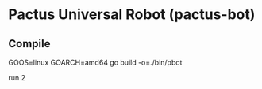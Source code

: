# Pactus Universal Robot (pactus-bot)

## Compile
GOOS=linux GOARCH=amd64 go build -o=./bin/pbot

run 2
